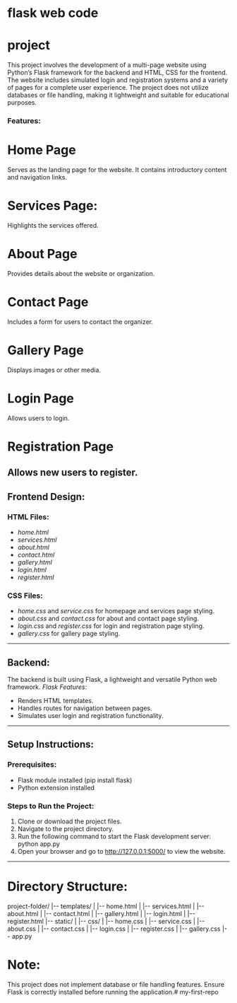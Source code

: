 # flask web code
# project
This project involves the development of a multi-page website using Python’s Flask framework for the backend and HTML, CSS for the frontend. The website includes simulated login and registration systems and a variety of pages for a complete user experience. The project does not utilize databases or file handling, making it lightweight and suitable for educational purposes.
### Features:
# Home Page
Serves as the landing page for the website. It contains introductory content and navigation links.
# Services Page:
Highlights the services offered.
# About Page
Provides details about the website or organization.
# Contact Page
Includes a form for users to contact the organizer.
# Gallery Page
Displays images or other media.
# Login Page
Allows users to login.
# Registration Page
Allows new users to register.
---
## Frontend Design:
### HTML Files:
- *home.html*
- *services.html*
- *about.html*
- *contact.html*
- *gallery.html*
- *login.html*
- *register.html*
### CSS Files:
- *home.css* and *service.css* for homepage and services page styling.
- *about.css* and *contact.css* for about and contact page styling.
- *login.css* and *register.css* for login and registration page styling.
- *gallery.css* for gallery page styling.
---
## Backend:
The backend is built using Flask, a lightweight and versatile Python web framework.
*Flask Features:*
- Renders HTML templates.
- Handles routes for navigation between pages.
- Simulates user login and registration functionality.
---
## Setup Instructions:
### Prerequisites:
- Flask module installed (pip install flask)
- Python extension installed
### Steps to Run the Project:
1. Clone or download the project files.
2. Navigate to the project directory.
3. Run the following command to start the Flask development server:
python app.py
4. Open your browser and go to http://127.0.0.1:5000/ to view the website.
---
# Directory Structure:
project-folder/
|-- templates/
|   |-- home.html
|   |-- services.html
|   |-- about.html
|   |-- contact.html
|   |-- gallery.html
|   |-- login.html
|   |-- register.html
|-- static/
|   |-- css/
|       |-- home.css
|       |-- service.css
|       |-- about.css
|       |-- contact.css
|       |-- login.css
|       |-- register.css
|       |-- gallery.css
|-- app.py
# Note:
This project does not implement database or file handling features.
Ensure Flask is correctly installed before running the application.#   m y - f i r s t - r e p o  
 